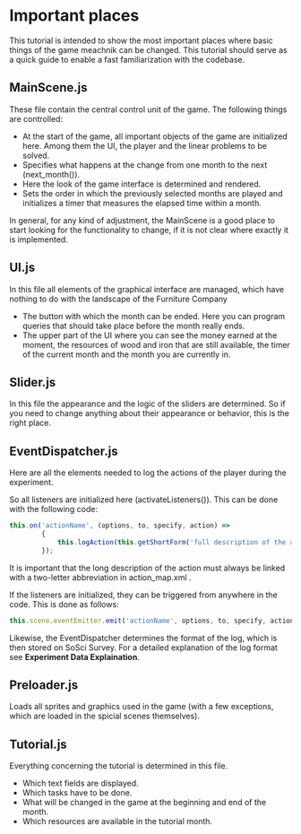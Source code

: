# Important places

This tutorial is intended to show the most important places where basic things of the game meachnik can be changed. This tutorial should serve as a quick guide to enable a fast familiarization with the codebase.

## MainScene.js
These file contain the central control unit of the game. The following things are controlled:

+ At the start of the game, all important objects of the game are initialized here. Among them the UI, the player and the linear problems to be solved.
+ Specifies what happens at the change from one month to the next (next_month()).
+ Here the look of the game interface is determined and rendered.
+ Sets the order in which the previously selected months are played and initializes a timer that measures the elapsed time within a month.

In general, for any kind of adjustment, the MainScene is a good place to start looking for the functionality to change, if it is not clear where exactly it is implemented. 

## UI.js
In this file all elements of the graphical interface are managed, which have nothing to do with the landscape of the Furniture Company

+ The button with which the month can be ended. Here you can program queries that should take place before the month really ends.
+ The upper part of the UI where you can see the money earned at the moment, the resources of wood and iron that are still available, the timer of the current month and the month you are currently in.

## Slider.js
In this file the appearance and the logic of the sliders are determined. So if you need to change anything about their appearance or behavior, this is the right place.

## EventDispatcher.js
Here are all the elements needed to log the actions of the player during the experiment. 

So all listeners are initialized here (activateListeners()). This can be done with the following code:
```javascript
this.on('actionName', (options, to, specify, action) =>
        {
            this.logAction(this.getShortForm('full description of the action'));
        });
```
It is important that the long description of the action must always be linked with a two-letter abbreviation in action_map.xml .

If the listeners are initialized, they can be triggered from anywhere in the code. This is done as follows:
```javascript
this.scene.eventEmitter.emit('actionName', options, to, specify, action)
```

Likewise, the EventDispatcher determines the format of the log, which is then stored on SoSci Survey. For a detailed explanation of the log format see **Experiment Data Explaination**.

## Preloader.js
Loads all sprites and graphics used in the game (with a few exceptions, which are loaded in the spicial scenes themselves).

## Tutorial.js
Everything concerning the tutorial is determined in this file.

+ Which text fields are displayed.
+ Which tasks have to be done.
+ What will be changed in the game at the beginning and end of the month.
+ Which resources are available in the tutorial month.